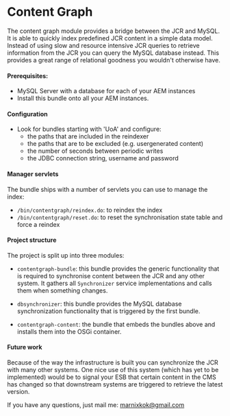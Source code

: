 # Content Graph

The content graph module provides a bridge between the JCR and MySQL. It is able to quickly index predefined JCR content in a simple data model. Instead of using slow and resource intensive JCR queries to retrieve information from the JCR you can query the MySQL database instead. This provides a great range of relational goodness you wouldn't otherwise have. 

#### Prerequisites:

* MySQL Server with a database for each of your AEM instances
* Install this bundle onto all your AEM instances.

#### Configuration

* Look for bundles starting with 'UoA' and configure:
	* the paths that are included in the reindexer
	* the paths that are to be excluded (e.g. usergenerated content)
	* the number of seconds between periodic writes
	* the JDBC connection string, username and password

#### Manager servlets

The bundle ships with a number of servlets you can use to manage the index:

* `/bin/contentgraph/reindex.do`: to reindex the index
* `/bin/contentgraph/reset.do`: to reset the synchronisation state table and force a reindex

#### Project structure

The project is split up into three modules:

* `contentgraph-bundle`: this bundle provides the generic functionality that is required to synchronise content between the JCR and any other system. It gathers all `Synchronizer` service implementations and calls them when something changes.

* `dbsynchronizer`: this bundle provides the MySQL database synchronization functionality that is triggered by the first bundle.

* `contentgraph-content`: the bundle that embeds the bundles above and installs them into the OSGi container.

#### Future work

Because of the way the infrastructure is built you can synchronize the JCR with many other systems. One nice use of this system (which has yet to be implemented) would be to signal your ESB that certain content in the CMS has changed so that downstream systems are triggered to retrieve the latest version.

If you have any questions, just mail me: marnixkok@gmail.com
